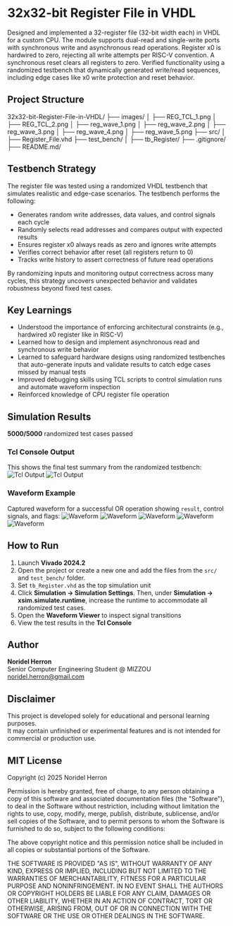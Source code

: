# 32x32-bit Register File in VHDL
Designed and implemented a 32-register file (32-bit width each) in VHDL for a custom CPU. The module supports dual-read and single-write ports with synchronous write and asynchronous read operations. Register x0 is hardwired to zero, rejecting all write attempts per RISC-V convention. A synchronous reset clears all registers to zero. Verified functionality using a randomized testbench that dynamically generated write/read sequences, including edge cases like x0 write protection and reset behavior.

## Project Structure
32x32-bit-Register-File-in-VHDL/
├── images/
│   ├── REG_TCL_1.png
│   ├── REG_TCL_2.png
│   ├── reg_wave_1.png
│   ├── reg_wave_2.png
│   ├── reg_wave_3.png
│   ├── reg_wave_4.png
│   ├── reg_wave_5.png
├── src/
│   ├── Register_File.vhd
├── test_bench/
│   ├── tb_Register/
├── .gitignore/
├── README.md/

## Testbench Strategy

The register file was tested using a randomized VHDL testbench that simulates realistic and edge-case scenarios. The testbench performs the following:

- Generates random write addresses, data values, and control signals each cycle
- Randomly selects read addresses and compares output with expected results
- Ensures register x0 always reads as zero and ignores write attempts
- Verifies correct behavior after reset (all registers return to 0)
- Tracks write history to assert correctness of future read operations

By randomizing inputs and monitoring output correctness across many cycles, this strategy uncovers unexpected behavior and validates robustness beyond fixed test cases.

## Key Learnings

- Understood the importance of enforcing architectural constraints (e.g., hardwired x0 register like in RISC-V)
- Learned how to design and implement asynchronous read and synchronous write behavior
- Learned to safeguard hardware designs using randomized testbenches that auto-generate inputs and validate results to catch edge cases missed by manual tests
- Improved debugging skills using TCL scripts to control simulation runs and automate waveform inspection
- Reinforced knowledge of CPU register file operation

## Simulation Results

**5000/5000** randomized test cases passed

### Tcl Console Output
This shows the final test summary from the randomized testbench:
![Tcl Output](images/REG_TCL_1.png)
![Tcl Output](images/REG_TCL_2.png)

### Waveform Example
Captured waveform for a successful OR operation showing `result`, control signals, and flags:
![Waveform](images/reg_wave_1.png)
![Waveform](images/reg_wave_2.png)
![Waveform](images/reg_wave_3.png)
![Waveform](images/reg_wave_4.png)
![Waveform](images/reg_wave_5.png)

## How to Run

1. Launch **Vivado 2024.2**
2. Open the project or create a new one and add the files from the `src/` and `test_bench/` folder.
3. Set `tb_Register.vhd` as the top simulation unit
4. Click **Simulation → Simulation Settings**. Then, under **Simulation → xsim.simulate.runtime**, increase the runtime to accommodate all randomized test cases.
5. Open the **Waveform Viewer** to inspect signal transitions
6. View the test results in the **Tcl Console**

## Author
**Noridel Herron**  
Senior Computer Engineering Student @ MIZZOU
noridel.herron@gmail.com

## Disclaimer

This project is developed solely for educational and personal learning purposes.  
It may contain unfinished or experimental features and is not intended for commercial or production use.

## MIT License

Copyright (c) 2025 Noridel Herron

Permission is hereby granted, free of charge, to any person obtaining a copy
of this software and associated documentation files (the "Software"), to deal
in the Software without restriction, including without limitation the rights
to use, copy, modify, merge, publish, distribute, sublicense, and/or sell
copies of the Software, and to permit persons to whom the Software is
furnished to do so, subject to the following conditions:

The above copyright notice and this permission notice shall be included in
all copies or substantial portions of the Software.

THE SOFTWARE IS PROVIDED "AS IS", WITHOUT WARRANTY OF ANY KIND, EXPRESS OR
IMPLIED, INCLUDING BUT NOT LIMITED TO THE WARRANTIES OF MERCHANTABILITY,
FITNESS FOR A PARTICULAR PURPOSE AND NONINFRINGEMENT. IN NO EVENT SHALL THE
AUTHORS OR COPYRIGHT HOLDERS BE LIABLE FOR ANY CLAIM, DAMAGES OR OTHER
LIABILITY, WHETHER IN AN ACTION OF CONTRACT, TORT OR OTHERWISE, ARISING FROM,
OUT OF OR IN CONNECTION WITH THE SOFTWARE OR THE USE OR OTHER DEALINGS IN
THE SOFTWARE.
